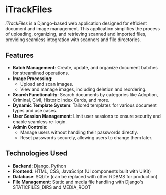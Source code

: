 # **iTrackFiles**

*iTrackFiles* is a Django-based web application designed for efficient document and image management. This application simplifies the process of uploading, organizing, and retrieving scanned and imported files, providing seamless integration with scanners and file directories.

## **Features**
- **Batch Management**: Create, update, and organize document batches for streamlined operations.
- **Image Processing**:
  - Upload and scan images.
  - View and manage images, including deletion and reordering.
- **Search Functionality**: Search documents by categories like Adoption, Criminal, Civil, Historic Index Cards, and more.
- **Dynamic Template System**: Tailored templates for various document types and use cases.
- **User Session Management**: Limit user sessions to ensure security and enable seamless re-login.
- **Admin Controls**:
  - Manage users without handling their passwords directly.
  - Reset passwords securely, allowing users to change them later.

## **Technologies Used**
- **Backend**: Django, Python
- **Frontend**: HTML, CSS, JavaScript (UI components built with UIKit)
- **Database**: SQLite (can be replaced with other RDBMS for production)
- **File Management**: Static and media file handling with Django's STATICFILES_DIRS and MEDIA_ROOT
